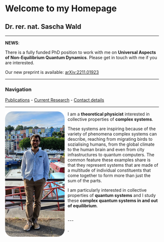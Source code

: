 # Welcome to my Homepage

## Dr. rer. nat. Sascha Wald

---
 
**NEWS**:

There is a fully funded PhD position to work with me on **Universal Aspects of Non-Equilibrium Quantum Dynamics**. Please get in touch with me if you are interested.

Our new preprint is available:
[arXiv:2211.01923](https://arxiv.org/abs/2211.01923)

---



### Navigation
[Publications](https://saschawald.github.io/publications.html) - 
[Current Research](https://saschawald.github.io/research.html) - 
[Contact details](https://saschawald.github.io/contact.html) 

---



<div>
<div  style="float: left">
<img src="image11.png"
     alt="Sascha"
     style="float: left; margin-right: 10px;" 
     width="195"
     height="410" /> 
</div>
</div>

I am a **theoretical physicist** interested in collective properties of **complex systems**.

These systems are inspiring because of the variety of phenomena complex systems can describe, 
reaching from migrating birds to sozialising humans, from the global climate to the human brain
and even from city infrastructures to quantum computers.
The common feature these examples share is that they represent systems that are made of 
a multitude of individual constituents that come together to form more than just the 
sum of the parts.

I am particularly interested in collective properties of **quantum systems** and I study these 
**complex quantum systems in and out of equilibrium**.

 <br />
---
 <br />



.
&nbsp;
&nbsp;
&nbsp;
